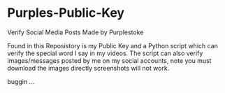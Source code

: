 # Purples-Public-Key
Verify Social Media Posts Made by Purplestoke

Found in this Reposistory is my Public Key and a Python script which can verify the special word I say in my videos.
The script can also verify images/messages posted by me on my social accounts, note you must download the images directly screenshots will not work. 

buggin ... 
